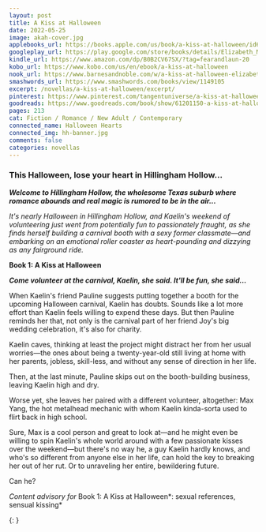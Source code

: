 ```yaml
---
layout: post
title: A Kiss at Halloween
date: 2022-05-25
image: akah-cover.jpg
applebooks_url: https://books.apple.com/us/book/a-kiss-at-halloween/id6443261879
googleplay_url: https://play.google.com/store/books/details/Elizabeth_Myles_A_Kiss_at_Halloween?id=q9F0EAAAQBAJ
kindle_url: https://www.amazon.com/dp/B0B2CV67SX/?tag=fearandlaun-20
kobo_url: https://www.kobo.com/us/en/ebook/a-kiss-at-halloween
nook_url: https://www.barnesandnoble.com/w/a-kiss-at-halloween-elizabeth-myles/1141549182?ean=2940185753002
smashwords_url: https://www.smashwords.com/books/view/1149105
excerpt: /novellas/a-kiss-at-halloween/excerpt/
pinterest: https://www.pinterest.com/tangentuniverse/a-kiss-at-halloween/
goodreads: https://www.goodreads.com/book/show/61201150-a-kiss-at-halloween
pages: 213
cat: Fiction / Romance / New Adult / Contemporary
connected_name: Halloween Hearts
connected_img: hh-banner.jpg
comments: false
categories: novellas
---
```


### This Halloween, lose your heart in Hillingham Hollow...

***Welcome to Hillingham Hollow, the wholesome Texas suburb where romance abounds and real magic is rumored to be in the air...***

*It's nearly Halloween in Hillingham Hollow, and Kaelin's weekend of volunteering just went from potentially fun to passionately fraught, as she finds herself building a carnival booth with a sexy former classmate&mdash;and embarking on an emotional roller coaster as heart-pounding and dizzying as any fairground ride.*

**Book 1: A Kiss at Halloween**

***Come volunteer at the carnival, Kaelin, she said. It'll be fun, she said...***

When Kaelin's friend Pauline suggests putting together a booth for the upcoming Halloween carnival, Kaelin has doubts. Sounds like a lot more effort than Kaelin feels willing to expend these days. But then Pauline reminds her that, not only is the carnival part of her friend Joy's big wedding celebration, it's also for charity.

Kaelin caves, thinking at least the project might distract her from her usual worries&mdash;the ones about being a twenty-year-old still living at home with her parents, jobless, skill-less, and without any sense of direction in her life.

Then, at the last minute, Pauline skips out on the booth-building business, leaving Kaelin high and dry.

Worse yet, she leaves her paired with a different volunteer, altogether: Max Yang, the hot metalhead mechanic with whom Kaelin kinda-sorta used to flirt back in high school.

Sure, Max is a cool person and great to look at&mdash;and he might even be willing to spin Kaelin's whole world around with a few passionate kisses over the weekend&mdash;but there's no way he, a guy Kaelin hardly knows, and who's so different from anyone else in her life, can hold the key to breaking her out of her rut. Or to unraveling her entire, bewildering future.

Can he?

*Content advisory for* Book 1: A Kiss at Halloween*: sexual references, sensual kissing*

{: }
